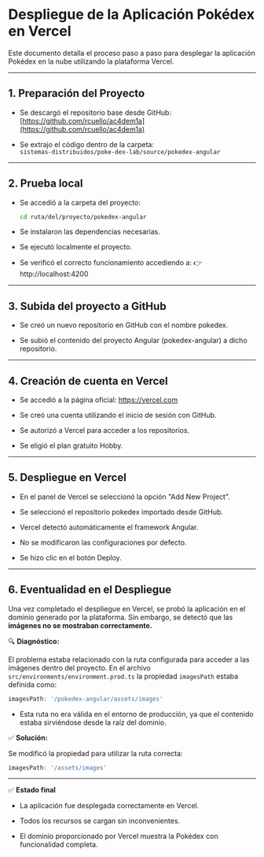 # Despliegue de la Aplicación Pokédex en Vercel

Este documento detalla el proceso paso a paso para desplegar la aplicación Pokédex en la nube utilizando la plataforma Vercel.

---

## 1. Preparación del Proyecto

- Se descargó el repositorio base desde GitHub:  
  [https://github.com/rcuello/ac4dem1a](https://github.com/rcuello/ac4dem1a)

- Se extrajo el código dentro de la carpeta:  
  `sistemas-distribuidos/poke-dex-lab/source/pokedex-angular`

---

## 2. Prueba local

- Se accedió a la carpeta del proyecto:
  ```bash
  cd ruta/del/proyecto/pokedex-angular

- Se instalaron las dependencias necesarias.

- Se ejecutó localmente el proyecto.

- Se verificó el correcto funcionamiento accediendo a:
👉 http://localhost:4200

---

## 3. Subida del proyecto a GitHub

- Se creó un nuevo repositorio en GitHub con el nombre pokedex.

- Se subió el contenido del proyecto Angular (pokedex-angular) a dicho repositorio.

---

## 4. Creación de cuenta en Vercel

- Se accedió a la página oficial: https://vercel.com

- Se creó una cuenta utilizando el inicio de sesión con GitHub.

- Se autorizó a Vercel para acceder a los repositorios.

- Se eligió el plan gratuito Hobby.

---

## 5. Despliegue en Vercel

- En el panel de Vercel se seleccionó la opción "Add New Project".

- Se seleccionó el repositorio pokedex importado desde GitHub.

- Vercel detectó automáticamente el framework Angular.

- No se modificaron las configuraciones por defecto.

- Se hizo clic en el botón Deploy.

---

## 6. Eventualidad en el Despliegue

Una vez completado el despliegue en Vercel, se probó la aplicación en el dominio generado por la plataforma. Sin embargo, se detectó que las **imágenes no se mostraban correctamente.**

🔍 **Diagnóstico:**

El problema estaba relacionado con la ruta configurada para acceder a las imágenes dentro del proyecto. En el archivo `src/environments/environment.prod.ts` la propiedad `imagesPath` estaba definida como:

```ts
imagesPath: '/pokedex-angular/assets/images'
```

- Esta ruta no era válida en el entorno de producción, ya que el contenido estaba sirviéndose desde la raíz del dominio.

✅ **Solución:**

Se modificó la propiedad para utilizar la ruta correcta:

```ts
imagesPath: '/assets/images'
```

---

✅ **Estado final**

- La aplicación fue desplegada correctamente en Vercel.

- Todos los recursos se cargan sin inconvenientes.

- El dominio proporcionado por Vercel muestra la Pokédex con funcionalidad completa.



